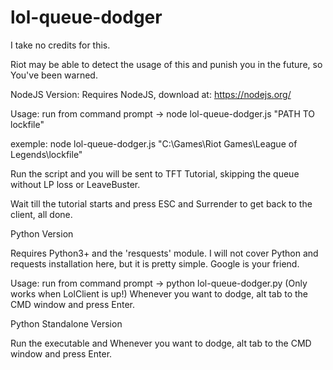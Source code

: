 # lol-queue-dodger

I take no credits for this.

Riot may be able to detect the usage of this and punish you in the future, so You've been warned.

NodeJS Version:
Requires NodeJS, download at: https://nodejs.org/

Usage: run from command prompt -> node lol-queue-dodger.js "PATH TO lockfile" 

exemple: node lol-queue-dodger.js "C:\Games\Riot Games\League of Legends\lockfile" 

Run the script and you will be sent to TFT Tutorial, skipping the queue without LP loss or LeaveBuster. 

Wait till the tutorial starts and press ESC and Surrender to get back to the client, all done.

Python Version

Requires Python3+ and the 'resquests' module.
I will not cover Python and requests installation here, but it is pretty simple. Google is your friend.

Usage: run from command prompt -> python lol-queue-dodger.py (Only works when LolClient is up!)
Whenever you want to dodge, alt tab to the CMD window and press Enter.

Python Standalone Version

Run the executable and Whenever you want to dodge, alt tab to the CMD window and press Enter.
